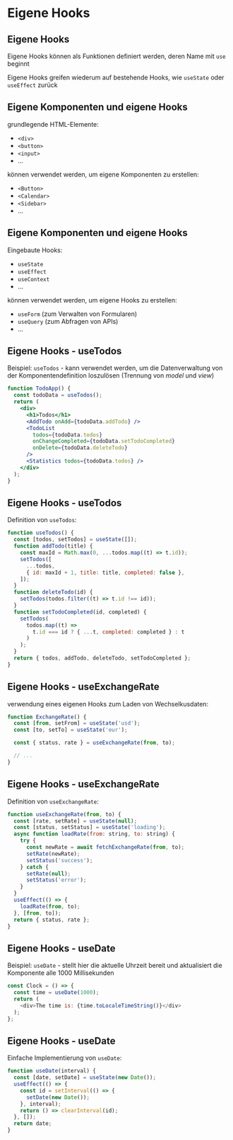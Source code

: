 # Eigene Hooks

## Eigene Hooks

Eigene Hooks können als Funktionen definiert werden, deren Name mit `use` beginnt

Eigene Hooks greifen wiederum auf bestehende Hooks, wie `useState` oder `useEffect` zurück

## Eigene Komponenten und eigene Hooks

grundlegende HTML-Elemente:

- `<div>`
- `<button>`
- `<input>`
- ...

können verwendet werden, um eigene Komponenten zu erstellen:

- `<Button>`
- `<Calendar>`
- `<Sidebar>`
- ...

## Eigene Komponenten und eigene Hooks

Eingebaute Hooks:

- `useState`
- `useEffect`
- `useContext`
- ...

können verwendet werden, um eigene Hooks zu erstellen:

- `useForm` (zum Verwalten von Formularen)
- `useQuery` (zum Abfragen von APIs)
- ...

## Eigene Hooks - useTodos

Beispiel: `useTodos` - kann verwendet werden, um die Datenverwaltung von der Komponentendefinition loszulösen (Trennung von _model_ und _view_)

```jsx
function TodoApp() {
  const todoData = useTodos();
  return (
    <div>
      <h1>Todos</h1>
      <AddTodo onAdd={todoData.addTodo} />
      <TodoList
        todos={todoData.todos}
        onChangeCompleted={todoData.setTodoCompleted}
        onDelete={todoData.deleteTodo}
      />
      <Statistics todos={todoData.todos} />
    </div>
  );
}
```

## Eigene Hooks - useTodos

Definition von `useTodos`:

```jsx
function useTodos() {
  const [todos, setTodos] = useState([]);
  function addTodo(title) {
    const maxId = Math.max(0, ...todos.map((t) => t.id));
    setTodos([
      ...todos,
      { id: maxId + 1, title: title, completed: false },
    ]);
  }
  function deleteTodo(id) {
    setTodos(todos.filter((t) => t.id !== id));
  }
  function setTodoCompleted(id, completed) {
    setTodos(
      todos.map((t) =>
        t.id === id ? { ...t, completed: completed } : t
      )
    );
  }
  return { todos, addTodo, deleteTodo, setTodoCompleted };
}
```

## Eigene Hooks - useExchangeRate

verwendung eines eigenen Hooks zum Laden von Wechselkusdaten:

```js
function ExchangeRate() {
  const [from, setFrom] = useState('usd');
  const [to, setTo] = useState('eur');

  const { status, rate } = useExchangeRate(from, to);

  // ...
}
```

## Eigene Hooks - useExchangeRate

Definition von `useExchangeRate`:

```js
function useExchangeRate(from, to) {
  const [rate, setRate] = useState(null);
  const [status, setStatus] = useState('loading');
  async function loadRate(from: string, to: string) {
    try {
      const newRate = await fetchExchangeRate(from, to);
      setRate(newRate);
      setStatus('success');
    } catch {
      setRate(null);
      setStatus('error');
    }
  }
  useEffect(() => {
    loadRate(from, to);
  }, [from, to]);
  return { status, rate };
}
```

## Eigene Hooks - useDate

Beispiel: `useDate` - stellt hier die aktuelle Uhrzeit bereit und aktualisiert die Komponente alle 1000 Millisekunden

```js
const Clock = () => {
  const time = useDate(1000);
  return (
    <div>The time is: {time.toLocaleTimeString()}</div>
  );
};
```

## Eigene Hooks - useDate

Einfache Implementierung von `useDate`:

```js
function useDate(interval) {
  const [date, setDate] = useState(new Date());
  useEffect(() => {
    const id = setInterval(() => {
      setDate(new Date());
    }, interval);
    return () => clearInterval(id);
  }, []);
  return date;
}
```
